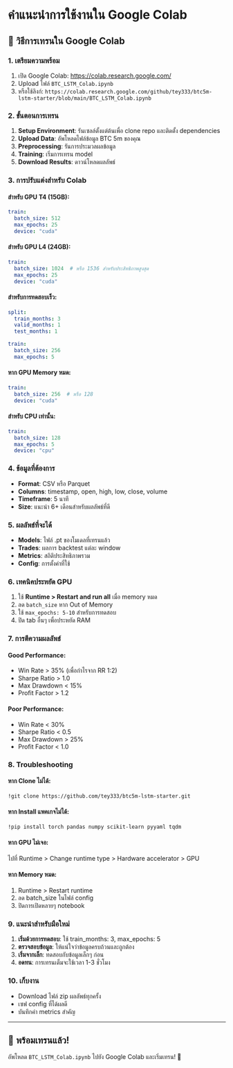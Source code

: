 # คำแนะนำการใช้งานใน Google Colab

## 🚀 วิธีการเทรนใน Google Colab

### 1. เตรียมความพร้อม
1. เปิด Google Colab: https://colab.research.google.com/
2. Upload ไฟล์ `BTC_LSTM_Colab.ipynb` 
3. หรือใช้ลิงก์: `https://colab.research.google.com/github/tey333/btc5m-lstm-starter/blob/main/BTC_LSTM_Colab.ipynb`

### 2. ขั้นตอนการเทรน
1. **Setup Environment**: รันเซลล์ตั้งแต่ต้นเพื่อ clone repo และติดตั้ง dependencies
2. **Upload Data**: อัพโหลดไฟล์ข้อมูล BTC 5m ของคุณ
3. **Preprocessing**: รันการประมวลผลข้อมูล
4. **Training**: เริ่มการเทรน model
5. **Download Results**: ดาวน์โหลดผลลัพธ์

### 3. การปรับแต่งสำหรับ Colab

#### สำหรับ GPU T4 (15GB):
```yaml
train:
  batch_size: 512
  max_epochs: 25
  device: "cuda"
```

#### สำหรับ GPU L4 (24GB):
```yaml
train:
  batch_size: 1024  # หรือ 1536 สำหรับประสิทธิภาพสูงสุด
  max_epochs: 25
  device: "cuda"
```

#### สำหรับการทดสอบเร็ว:
```yaml
split:
  train_months: 3
  valid_months: 1
  test_months: 1

train:
  batch_size: 256
  max_epochs: 5
```

#### หาก GPU Memory หมด:
```yaml
train:
  batch_size: 256  # หรือ 128
  device: "cuda"
```

#### สำหรับ CPU เท่านั้น:
```yaml
train:
  batch_size: 128
  max_epochs: 5
  device: "cpu"
```

### 4. ข้อมูลที่ต้องการ
- **Format**: CSV หรือ Parquet
- **Columns**: timestamp, open, high, low, close, volume
- **Timeframe**: 5 นาที
- **Size**: แนะนำ 6+ เดือนสำหรับผลลัพธ์ที่ดี

### 5. ผลลัพธ์ที่จะได้
- **Models**: ไฟล์ .pt ของโมเดลที่เทรนแล้ว
- **Trades**: ผลการ backtest แต่ละ window
- **Metrics**: สถิติประสิทธิภาพรวม
- **Config**: การตั้งค่าที่ใช้

### 6. เทคนิคประหยัด GPU
1. ใช้ **Runtime > Restart and run all** เมื่อ memory หมด
2. ลด `batch_size` หาก Out of Memory
3. ใช้ `max_epochs: 5-10` สำหรับการทดสอบ
4. ปิด tab อื่นๆ เพื่อประหยัด RAM

### 7. การตีความผลลัพธ์

#### Good Performance:
- Win Rate > 35% (เพื่อกำไรจาก RR 1:2)
- Sharpe Ratio > 1.0
- Max Drawdown < 15%
- Profit Factor > 1.2

#### Poor Performance:
- Win Rate < 30%
- Sharpe Ratio < 0.5
- Max Drawdown > 25%
- Profit Factor < 1.0

### 8. Troubleshooting

#### หาก Clone ไม่ได้:
```bash
!git clone https://github.com/tey333/btc5m-lstm-starter.git
```

#### หาก Install แพคเกจไม่ได้:
```bash
!pip install torch pandas numpy scikit-learn pyyaml tqdm
```

#### หาก GPU ไม่เจอ:
ไปที่ Runtime > Change runtime type > Hardware accelerator > GPU

#### หาก Memory หมด:
1. Runtime > Restart runtime
2. ลด batch_size ในไฟล์ config
3. ปิดการเปิดหลายๆ notebook

### 9. แนะนำสำหรับมือใหม่
1. **เริ่มด้วยการทดสอบ**: ใช้ train_months: 3, max_epochs: 5
2. **ตรวจสอบข้อมูล**: ให้แน่ใจว่าข้อมูลครบถ้วนและถูกต้อง
3. **เริ่มจากเล็ก**: ทดสอบกับข้อมูลเล็กๆ ก่อน
4. **อดทน**: การเทรนเต็มจะใช้เวลา 1-3 ชั่วโมง

### 10. เก็บงาน
- Download ไฟล์ zip ผลลัพธ์ทุกครั้ง
- เซฟ config ที่ได้ผลดี
- บันทึกค่า metrics สำคัญ

---

## 🎯 พร้อมเทรนแล้ว!

อัพโหลด `BTC_LSTM_Colab.ipynb` ไปยัง Google Colab และเริ่มเทรน! 🚀